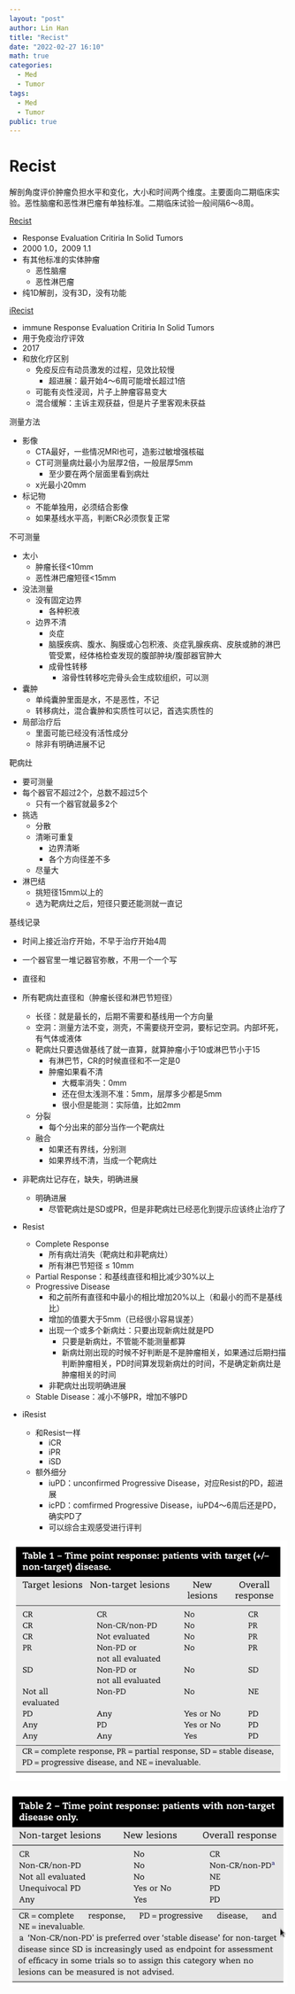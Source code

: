 ```yaml
---
layout: "post"
author: Lin Han
title: "Recist"
date: "2022-02-27 16:10"
math: true
categories:
  - Med
  - Tumor
tags:
  - Med
  - Tumor
public: true
---
```


# Recist
解剖角度评价肿瘤负担水平和变化，大小和时间两个维度。主要面向二期临床实验。恶性脑瘤和恶性淋巴瘤有单独标准。二期临床试验一般间隔6～8周。

[Recist](https://project.eortc.org/recist/wp-content/uploads/sites/4/2015/03/RECISTGuidelines.pdf)
- Response Evaluation Critiria In Solid Tumors
- 2000 1.0，2009 1.1
- 有其他标准的实体肿瘤
  - 恶性脑瘤
  - 恶性淋巴瘤
- 纯1D解剖，没有3D，没有功能

[iRecist](https://recist.eortc.org/recist/wp-content/uploads/sites/4/2017/03/Manuscript_IRECIST_Lancet-Oncology_Seymour-et-al_revision_FINAL_clean_nov25.pdf)
- immune Response Evaluation Critiria In Solid Tumors
- 用于免疫治疗评效
- 2017
- 和放化疗区别
  - 免疫反应有动员激发的过程，见效比较慢
    - 超进展：最开始4～6周可能增长超过1倍
  - 可能有炎性浸润，片子上肿瘤容易变大
  - 混合缓解：主诉主观获益，但是片子里客观未获益

测量方法
- 影像
  - CTA最好，一些情况MRI也可，造影过敏增强核磁
  - CT可测量病灶最小为层厚2倍，一般层厚5mm
    - 至少要在两个层面里看到病灶
  - x光最小20mm
- 标记物
  - 不能单独用，必须结合影像
  - 如果基线水平高，判断CR必须恢复正常

[//]: # (TODO:是不是判断CR都要标志物恢复正常)

不可测量
- 太小
  - 肿瘤长径<10mm
  - 恶性淋巴瘤短径<15mm
- 没法测量
  - 没有固定边界
    - 各种积液
  - 边界不清
    - 炎症
    - 脑膜疾病、腹水、胸膜或心包积液、炎症乳腺疾病、皮肤或肺的淋巴管受累，经体格检查发现的腹部肿块/腹部器官肿大
    - 成骨性转移
      - 溶骨性转移吃完骨头会生成软组织，可以测
- 囊肿
  - 单纯囊肿里面是水，不是恶性，不记
  - 转移病灶，混合囊肿和实质性可以记，首选实质性的
- 局部治疗后
  - 里面可能已经没有活性成分
  - 除非有明确进展不记

靶病灶
- 要可测量
- 每个器官不超过2个，总数不超过5个
  - 只有一个器官就最多2个
- 挑选
  - 分散
  - 清晰可重复
    - 边界清晰
    - 各个方向径差不多
  - 尽量大
- 淋巴结
  - 挑短径15mm以上的
  - 选为靶病灶之后，短径只要还能测就一直记


基线记录
- 时间上接近治疗开始，不早于治疗开始4周
- 一个器官里一堆记器官弥散，不用一个一个写
- 直径和
- 所有靶病灶直径和（肿瘤长径和淋巴节短径）
  - 长径：就是最长的，后期不需要和基线用一个方向量
  - 空洞：测量方法不变，测壳，不需要绕开空洞，要标记空洞。内部坏死，有气体或液体
  - 靶病灶只要选做基线了就一直算，就算肿瘤小于10或淋巴节小于15
    - 有淋巴节，CR的时候直径和不一定是0
    - 肿瘤如果看不清
      - 大概率消失：0mm
      - 还在但太浅测不准：5mm，层厚多少都是5mm
      - 很小但是能测：实际值，比如2mm
  - 分裂
    - 每个分出来的部分当作一个靶病灶
  - 融合
    - 如果还有界线，分别测
    - 如果界线不清，当成一个靶病灶
- 非靶病灶记存在，缺失，明确进展
  - 明确进展
    - 尽管靶病灶是SD或PR，但是非靶病灶已经恶化到提示应该终止治疗了

- Resist
  - Complete Response
    - 所有病灶消失（靶病灶和非靶病灶）
    - 所有淋巴节短径 $\le$ 10mm
  - Partial Response：和基线直径和相比减少30%以上
  - Progressive Disease
    - 和之前所有直径和中最小的相比增加20%以上（和最小的而不是基线比）
    - 增加的值要大于5mm（已经很小容易误差）
    - 出现一个或多个新病灶：只要出现新病灶就是PD
      - 只要是新病灶，不管能不能测量都算
      - 新病灶刚出现的时候不好判断是不是肿瘤相关，如果通过后期扫描判断肿瘤相关，PD时间算发现新病灶的时间，不是确定新病灶是肿瘤相关的时间
    - 非靶病灶出现明确进展
  - Stable Disease：减小不够PR，增加不够PD
- iResist
  - 和Resist一样
    - iCR
    - iPR
    - iSD
  - 额外细分
    - iuPD：unconfirmed Progressive Disease，对应Resist的PD，超进展
    - icPD：comfirmed Progressive Disease，iuPD4～6周后还是PD，确实PD了
    - 可以综合主观感受进行评判

![recist](/assets/img/post/Med/recist.png)

![recist non target](/assets/img/post/Med/recist-non-target.png)
